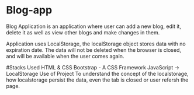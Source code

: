 # Blog-app
Blog Application is an application where user can add a new blog, edit it, delete it as well as view other blogs and make changes in them.

Application uses LocalStorage, the localStorage object stores data with no expiration date. The data will not be deleted when the browser is closed, and will be available when the user comes again.

#Stacks Used
HTML & CSS
Bootstrap - A CSS Framework
JavaScript -> LocalStorage
Use of Project
To understand the concept of the localstorage, how localstorage persist the data, even the tab is closed or user refersh the page.
